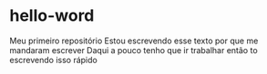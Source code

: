 # hello-word
Meu primeiro repositório 
Estou escrevendo esse texto por que me mandaram escrever
Daqui a pouco tenho que ir trabalhar então to escrevendo isso rápido
